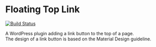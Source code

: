 # Floating Top Link

[![Build Status](https://travis-ci.org/littlebirdjp/floating-top-link.svg?branch=master)](https://travis-ci.org/littlebirdjp/floating-top-link)

A WordPress plugin adding a link button to the top of a page.  
The design of a link button is based on the Material Design guideline.

